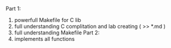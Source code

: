 Part 1:
1) powerfull Makefile for C lib
2) full understanding C complitation and lab creating ( >> *.md )
3) full understanding Makefile
Part 2:
1) implements all functions
